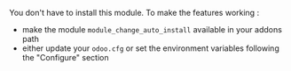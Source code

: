 You don't have to install this module. To make the features working :

- make the module `module_change_auto_install` available in your addons
  path
- either update your `odoo.cfg` or set the environment variables following the "Configure" section
